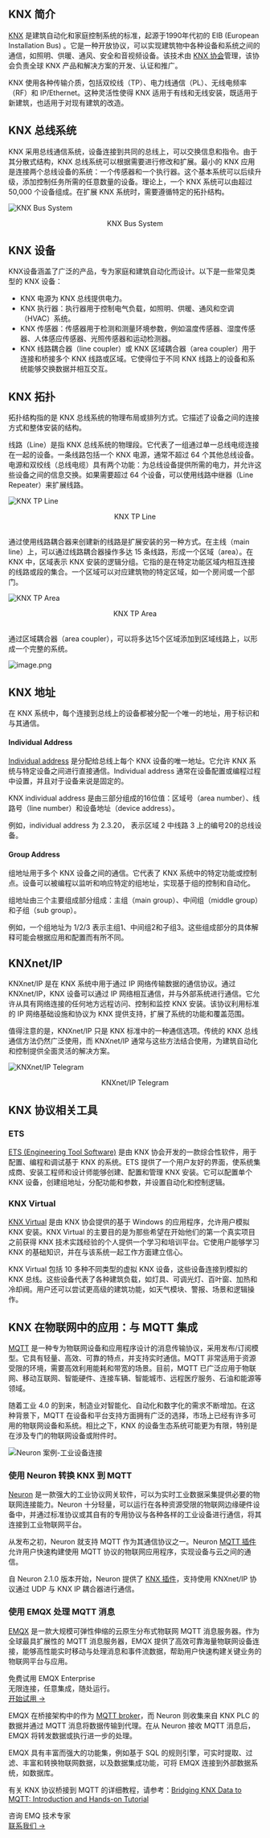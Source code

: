 ## KNX 简介

[KNX](https://www.knx.org/knx-en/for-professionals/What-is-KNX/A-brief-introduction/) 是建筑自动化和家庭控制系统的标准，起源于1990年代初的 EIB (European Installation Bus) 。它是一种开放协议，可以实现建筑物中各种设备和系统之间的通信，如照明、供暖、通风、安全和音视频设备。该技术由 [KNX 协会](https://www.knx.org/knx-en/for-professionals/index.php)管理，该协会负责全球 KNX 产品和解决方案的开发、认证和推广。

KNX 使用各种传输介质，包括双绞线（TP）、电力线通信（PL）、无线电频率（RF）和 IP/Ethernet。这种灵活性使得 KNX 适用于有线和无线安装，既适用于新建筑，也适用于对现有建筑的改造。

## KNX 总线系统

KNX 采用总线通信系统，设备连接到共同的总线上，可以交换信息和指令。由于其分散式结构，KNX 总线系统可以根据需要进行修改和扩展。最小的 KNX 应用是连接两个总线设备的系统：一个传感器和一个执行器。这个基本系统可以后续升级，添加控制任务所需的任意数量的设备。理论上，一个 KNX 系统可以由超过 50,000 个设备组成。在扩展 KNX 系统时，需要遵循特定的拓扑结构。

![KNX Bus System](https://assets.emqx.com/images/c27cefdc4b8b0c6321bcd0c0803046c8.png)

<center>KNX Bus System</center>

## KNX 设备

KNX设备涵盖了广泛的产品，专为家庭和建筑自动化而设计。以下是一些常见类型的 KNX 设备：

- KNX 电源为 KNX 总线提供电力。
- KNX 执行器：执行器用于控制电气负载，如照明、供暖、通风和空调（HVAC）系统。
- KNX 传感器：传感器用于检测和测量环境参数，例如温度传感器、湿度传感器、人体感应传感器、光照传感器和运动检测器。
- KNX 线路耦合器（line coupler）或 KNX 区域耦合器（area coupler）用于连接和桥接多个 KNX 线路或区域。它使得位于不同 KNX 线路上的设备和系统能够交换数据并相互交互。

## KNX 拓扑

拓扑结构指的是 KNX 总线系统的物理布局或排列方式。它描述了设备之间的连接方式和整体安装的结构。

线路（Line）是指 KNX 总线系统的物理段。它代表了一组通过单一总线电缆连接在一起的设备。一条线路包括一个 KNX 电源，通常不超过 64 个其他总线设备。电源和双绞线（总线电缆）具有两个功能：为总线设备提供所需的电力，并允许这些设备之间的信息交换。如果需要超过 64 个设备，可以使用线路中继器（Line Repeater）来扩展线路。

![KNX TP Line](https://assets.emqx.com/images/8e6e4b3665292be06f2afe5f53540232.png)

<center>KNX TP Line</center>

<br>

通过使用线路耦合器来创建新的线路是扩展安装的另一种方式。在主线（main line）上，可以通过线路耦合器操作多达 15 条线路，形成一个区域（area）。在 KNX 中，区域表示 KNX 安装的逻辑分组。它指的是在特定功能区域内相互连接的线路或段的集合。一个区域可以对应建筑物的特定区域，如一个房间或一个部门。

![KNX TP Area](https://assets.emqx.com/images/fbbe49f400dd1a850e1a53a5ab8f190b.png)

<center>KNX TP Area</center>

<br>

通过区域耦合器（area coupler），可以将多达15个区域添加到区域线路上，以形成一个完整的系统。

![image.png](https://assets.emqx.com/images/82413a653c9aaf96a857712c1243f1df.png)

## KNX 地址

在 KNX 系统中，每个连接到总线上的设备都被分配一个唯一的地址，用于标识和与其通信。

#### Individual Address

[Individual address](https://support.knx.org/hc/en-us/articles/115003185789-Individual-Address) 是分配给总线上每个 KNX 设备的唯一地址。它允许 KNX 系统与特定设备之间进行直接通信。Individual address 通常在设备配置或编程过程中设置，并且对于设备来说是固定的。

KNX individual address 是由三部分组成的16位值：区域号（area number）、线路号（line number）和设备地址（device address）。

例如，individual address 为 2.3.20， 表示区域 2 中线路 3 上的编号20的总线设备。

#### Group Address

组地址用于多个 KNX 设备之间的通信。它代表了 KNX 系统中的特定功能或控制点。设备可以被编程以监听和响应特定的组地址，实现基于组的控制和自动化。

组地址由三个主要组成部分组成：主组（main group）、中间组（middle group）和子组（sub group）。

例如，一个组地址为 1/2/3 表示主组1、中间组2和子组3。这些组成部分的具体解释可能会根据应用和配置而有所不同。

## KNXnet/IP

KNXnet/IP 是在 KNX 系统中用于通过 IP 网络传输数据的通信协议。通过 KNXnet/IP，KNX 设备可以通过 IP 网络相互通信，并与外部系统进行通信。它允许从具有网络连接的任何地方远程访问、控制和监控 KNX 安装。该协议利用标准的 IP 网络基础设施和协议为 KNX 提供支持，扩展了系统的功能和覆盖范围。

值得注意的是，KNXnet/IP 只是 KNX 标准中的一种通信选项。传统的 KNX 总线通信方法仍然广泛使用，而 KNXnet/IP 通常与这些方法结合使用，为建筑自动化和控制提供全面灵活的解决方案。

![KNXnet/IP Telegram](https://assets.emqx.com/images/0ab8827a355db6d084745050b44c2697.png)

<center>KNXnet/IP Telegram</center>

## KNX 协议相关工具

### ETS

[ETS (Engineering Tool Software)](https://www.ets6.org/) 是由 KNX 协会开发的一款综合性软件，用于配置、编程和调试基于 KNX 的系统。ETS 提供了一个用户友好的界面，使系统集成商、安装工程师和设计师能够创建、配置和管理 KNX 安装。它可以配置单个 KNX 设备，创建组地址，分配功能和参数，并设置自动化和控制逻辑。

### KNX Virtual

[KNX Virtual](https://www.knx.org/knx-en/for-professionals/get-started/knx-virtual/index.php) 是由 KNX 协会提供的基于 Windows 的应用程序，允许用户模拟 KNX 安装。KNX Virtual 的主要目的是为那些希望在开始他们的第一个真实项目之前获得 KNX 技术实践经验的个人提供一个学习和培训平台。它使用户能够学习 KNX 的基础知识，并在与该系统一起工作方面建立信心。

KNX Virtual 包括 10 多种不同类型的虚拟 KNX 设备，这些设备连接到模拟的 KNX 总线。这些设备代表了各种建筑负载，如灯具、可调光灯、百叶窗、加热和冷却阀。用户还可以尝试更高级的建筑功能，如天气模块、警报、场景和逻辑操作。

## KNX 在物联网中的应用：与 MQTT 集成

[MQTT](https://www.emqx.com/zh/blog/the-easiest-guide-to-getting-started-with-mqtt) 是一种专为物联网设备和应用程序设计的消息传输协议，采用发布/订阅模型。它具有轻量、高效、可靠的特点，并支持实时通信。MQTT 非常适用于资源受限的环境，需要高效利用能耗和带宽的场景。目前，MQTT 已广泛应用于物联网、移动互联网、智能硬件、连接车辆、智能城市、远程医疗服务、石油和能源等领域。

随着工业 4.0 的到来，制造业对智能化、自动化和数字化的需求不断增加。在这种背景下，MQTT 在设备和平台支持方面拥有广泛的选择，市场上已经有许多可用的物联网设备和系统。相比之下，KNX 的设备生态系统可能更为有限，特别是在涉及专门的物联网设备或附件时。

![Neuron 案例-工业设备连接](https://assets.emqx.com/images/4591cb408b58ee929e32c0add811dc12.png)

### 使用 Neuron 转换 KNX 到 MQTT

[Neuron](https://neugates.io/zh) 是一款强大的工业协议网关软件，可以为实时工业数据采集提供必要的物联网连接能力。Neuron 十分轻量，可以运行在各种资源受限的物联网边缘硬件设备中，并通过标准协议或其自有的专用协议与各种各样的工业设备进行通信，将其连接到工业物联网平台。

从发布之初，Neuron 就支持 MQTT 作为其通信协议之一。Neuron [MQTT 插件](https://neugates.io/docs/en/latest/configuration/north-apps/mqtt/overview.html)允许用户快速构建使用 MQTT 协议的物联网应用程序，实现设备与云之间的通信。

自 Neuron 2.1.0 版本开始，Neuron 提供了 [KNX 插件](https://neugates.io/docs/en/latest/configuration/south-devices/knxnet-ip/knxnet-ip.html)，支持使用 KNXnet/IP 协议通过 UDP 与 KNX IP 耦合器进行通信。

### 使用 EMQX 处理 MQTT 消息

[EMQX](https://www.emqx.com/zh/products/emqx) 是一款大规模可弹性伸缩的云原生分布式物联网 MQTT 消息服务器。作为全球最具扩展性的 MQTT 消息服务器，EMQX 提供了高效可靠海量物联网设备连接，能够高性能实时移动与处理消息和事件流数据，帮助用户快速构建关键业务的物联网平台与应用。

<section class="promotion">
    <div>
        免费试用 EMQX Enterprise
            <div class="is-size-14 is-text-normal has-text-weight-normal">无限连接，任意集成，随处运行。</div>
    </div>
    <a href="https://www.emqx.com/zh/try?product=enterprise" class="button is-gradient px-5">开始试用 →</a>
</section>

EMQX 在桥接架构中的作为 [MQTT broker](https://www.emqx.com/zh/blog/the-ultimate-guide-to-mqtt-broker-comparison)，而 Neuron 则收集来自 KNX PLC 的数据并通过 MQTT 消息将数据传输到代理。在从 Neuron 接收 MQTT 消息后，EMQX 将转发数据或执行进一步的处理。

EMQX 具有丰富而强大的功能集，例如基于 SQL 的规则引擎，可实时提取、过滤、丰富和转换物联网数据，以及数据集成功能，可将 EMQX 连接到外部数据系统，如数据库。

有关 KNX 协议桥接到 MQTT 的详细教程，请参考：[Bridging KNX Data to MQTT: Introduction and Hands-on Tutorial](https://www.emqx.com/en/blog/bridging-knx-data-to-mqtt-introduction-and-hands-on-tutorial)



<section class="promotion">
    <div>
        咨询 EMQ 技术专家
    </div>
    <a href="https://www.emqx.com/zh/contact?product=solutions" class="button is-gradient px-5">联系我们 →</a>
</section>
